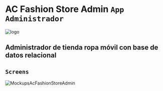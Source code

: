 # AC Fashion Store Admin `App Administrador`

![logo](https://github.com/VictorArdila/AC-Fashion-Store-Admin/assets/89551043/274a4a08-0057-4850-b93a-4565da1ad03a)

## Administrador de tienda ropa móvil con base de datos relacional

## `Screens`

![MockupsAcFashionStoreAdmin](https://github.com/VictorArdila/AC-Fashion-Store-Admin/assets/89551043/4add1534-5fa2-4c46-bc4f-f8b1a288a84d)

